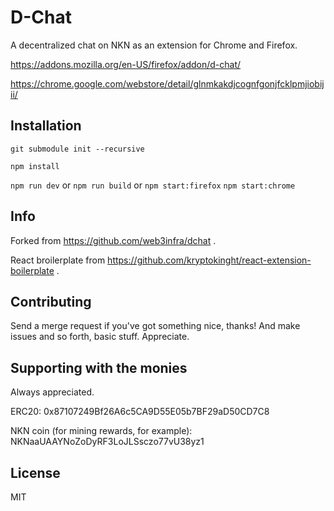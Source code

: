# D-Chat

A decentralized chat on NKN as an extension for Chrome and Firefox.

https://addons.mozilla.org/en-US/firefox/addon/d-chat/

https://chrome.google.com/webstore/detail/glnmkakdjcognfgonjfcklpmjiobijii/

## Installation

`git submodule init --recursive`

`npm install`

`npm run dev`
or
`npm run build`
or
`npm start:firefox`
`npm start:chrome`

## Info

Forked from https://github.com/web3infra/dchat .

React broilerplate from https://github.com/kryptokinght/react-extension-boilerplate .

## Contributing

Send a merge request if you've got something nice, thanks! And make issues and so forth, basic stuff. Appreciate.

## Supporting with the monies

Always appreciated.

ERC20: 0x87107249Bf26A6c5CA9D55E05b7BF29aD50CD7C8

NKN coin (for mining rewards, for example): NKNaaUAAYNoZoDyRF3LoJLSsczo77vU38yz1

## License

MIT
